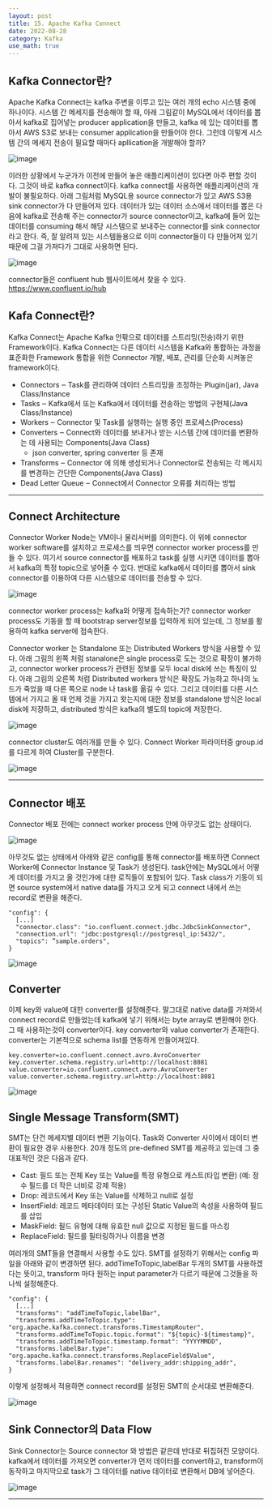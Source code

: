 ```yaml
---
layout: post
title: 15. Apache Kafka Connect
date: 2022-08-28
category: Kafka
use_math: true
---
```


## Kafka Connector란?

Apache Kafka Connect는 kafka 주변을 이루고 있는 여러 개의 echo 시스템 중에 하나이다. 시스템 간 메세지를 전송해야 할 때, 아래 그림같이 MySQL에서 데이터를 뽑아서 kafka로 집어넣는 producer application을 만들고, kafka 에 있는 데이터를 뽑아서 AWS S3로 보내는 consumer application을 만들어야 한다. 그런데 이렇게 시스템 간의 메세지 전송이 필요할 때마다 apllication을 개발해야 할까?

![image](https://user-images.githubusercontent.com/61526722/187060328-d7bb3b0f-95aa-4836-973f-6a56d85b6712.png)

이러한 상황에서 누군가가 이전에 만들어 놓은 애플리케이션이 있다면 아주 편할 것이다. 그것이 바로 kafka connect이다. kafka connect를 사용하면 애플리케이션의 개발이 불필요하다. 아래 그림처럼 MySQL용 source connector가 있고 AWS S3용 sink connector가 다 만들어져 있다. 데이터가 있는 데이터 소스에서 데이터를 뽑은 다음에 kafka로 전송해 주는 connector가 source connector이고, kafka에 들어 있는 데이터를 consuming 해서 해당 시스템으로 보내주는 connector를 sink connector 라고 한다. 즉, 잘 알려져 있는 시스템들용으로 이미 connector들이 다 만들어져 있기 때문에 그걸 가져다가 그대로 사용하면 된다. 

![image](https://user-images.githubusercontent.com/61526722/187060412-7de68050-4ee1-4b80-b527-e27e84591d6b.png)

connector들은 confluent hub 웹사이트에서 찾을 수 있다. https://www.confluent.io/hub


## Kafa Connect란? 

Kafka Connect는 Apache Kafka 안팎으로 데이터를 스트리밍(전송)하기 위한 Framework이다. Kafka Connect는 다른 데이터 시스템을 Kafka와 통합하는 과정을 표준화한 Framework 통합을 위한 Connector 개발, 배포, 관리를 단순화 시켜놓은 framework이다. 


- Connectors ‒ Task를 관리하여 데이터 스트리밍을 조정하는 Plugin(jar), Java Class/Instance
- Tasks ‒ Kafka에서 또는 Kafka에서 데이터를 전송하는 방법의 구현체(Java Class/Instance)
- Workers ‒ Connector 및 Task를 실행하는 실행 중인 프로세스(Process)
- Converters ‒ Connect와 데이터를 보내거나 받는 시스템 간에 데이터를 변환하는 데 사용되는 Components(Java Class)
  - json converter, spring converter 등 존재
- Transforms ‒ Connector 에 의해 생성되거나 Connector로 전송되는 각 메시지를 변경하는 간단한 Components(Java Class)
- Dead Letter Queue ‒ Connect에서 Connector 오류를 처리하는 방법


---

## Connect Architecture

Connector Worker Node는 VM이나 물리서버를 의미한다. 이 위에 connector worker software를 설치하고 프로세스를 띄우면 connector worker process를 만들 수 있다. 여기서 source connector를 배포하고 task를 실행 시키면 데이터를 뽑아서 kafka의 특정 topic으로 넣어줄 수 있다. 반대로 kafka에서 데이터를 뽑아서 sink connector를 이용하여 다른 시스템으로 데이터를 전송할 수 있다. 

![image](https://user-images.githubusercontent.com/61526722/187060643-ed5487bd-cbb5-4a35-8041-0d3f164271de.png)

connector worker process는 kafka와 어떻게 접속하는가? connector worker process도 기동을 할 때 bootstrap server정보를 입력하게 되어 있는데, 그 정보를 활용하여 kafka server에 접속한다. 

Connector worker 는 Standalone 또는 Distributed Workers 방식을 사용할 수 있다. 아래 그림의 왼쪽 처럼 stanalone은 single process로 도는 것으로 확장이 불가하고, connector worker process가 관련된 정보를 모두 local disk에 쓰는 특징이 있다. 아래 그림의 오른쪽 처럼 Distributed workers 방식은 확장도 가능하고 하나의 노드가 죽었을 때 다른 쪽으로 node 나 task를 옮길 수 있다. 그리고 데이터를 다른 시스템에서 가지고 올 때 언제 것을 가지고 왓는지에 대한 정보를 standalone 방식은 local disk에 저장하고, distributed 방식은 kafka의 별도의 topic에 저장한다. 

![image](https://user-images.githubusercontent.com/61526722/187060859-5b5b13ba-3b03-4a01-97de-8b93b094b483.png)

connector cluster도 여러개를 만들 수 있다. Connect Worker 파라미터중 group.id 를 다르게 하여 Cluster를 구분한다. 


![image](https://user-images.githubusercontent.com/61526722/187060908-396185ee-01d7-4b16-8002-a9b90709fa21.png)


---

## Connector 배포 

Connector 배포 전에는 connect worker process 안에 아무것도 없는 상태이다. 

![image](https://user-images.githubusercontent.com/61526722/187061585-2d2a5a19-65a0-4d29-82f8-bc0a60a9f5b9.png)


아무것도 없는 상태에서 아래와 같은 config를 통해 connector를 배포하면 Connect Worker에 Connector Instance 및 Task가 생성된다. task안에는 MySQL에서 어떻게 데이터를 가지고 올 것인가에 대한 로직들이 포함되어 있다. Task class가 기동이 되면 source system에서 native data를 가지고 오게 되고 connect 내에서 쓰는 record로 변환을 해준다. 

```
"config": {
  [...]
  "connector.class": "io.confluent.connect.jdbc.JdbcSinkConnector",
  "connection.url": "jdbc:postgresql://postgresql_ip:5432/",
  "topics": ”sample.orders",
}
```

![image](https://user-images.githubusercontent.com/61526722/187061601-8dc85d41-0b44-4019-bf9b-5127fec7bf88.png)


## Converter 

이제 key와 value에 대한 converter를 설정해준다. 말그대로 native data를 가져와서 connect record로 만들었는데 kafka에 넣기 위해서는 byte array로 변환해야 한다. 그 때 사용하는것이 converter이다. key converter와 value converter가 존재한다. converter는 기본적으로 schema list를 연동하게 만들어져있다. 


```
key.converter=io.confluent.connect.avro.AvroConverter
key.converter.schema.registry.url=http://localhost:8081
value.converter=io.confluent.connect.avro.AvroConverter
value.converter.schema.registry.url=http://localhost:8081
```

![image](https://user-images.githubusercontent.com/61526722/187061745-30dd266c-d995-4a3c-95b0-bf281e523141.png)



## Single Message Transform(SMT)

SMT는 단건 메세지별 데이터 변환 기능이다. Task와 Converter 사이에서 데이터 변환이 필요한 경우 사용한다. 20개 정도의 pre-defined SMT를 제공하고 있는데 그 중 대표적인 것은 다음과 같다. 

- Cast: 필드 또는 전체 Key 또는 Value를 특정 유형으로 캐스트(타입 변환) (예: 정수 필드를 더 작은 너비로 강제 적용)
- Drop: 레코드에서 Key 또는 Value를 삭제하고 null로 설정
- InsertField: 레코드 메타데이터 또는 구성된 Static Value의 속성을 사용하여 필드를 삽입
- MaskField: 필드 유형에 대해 유효한 null 값으로 지정된 필드를 마스킹
- ReplaceField: 필드를 필터링하거나 이름을 변경

여러개의 SMT들을 연결해서 사용할 수도 있다. SMT를 설정하기 위해서는 config 파일을 아래와 같이 변경하면 된다. addTimeToTopic,labelBar 두개의 SMT를 사용하겠다는 뜻이고, transform 마다 원하는 input parameter가 다르기 때문에 그것들을 하나씩 설정해준다. 


```
"config": {
  [...]
  "transforms": "addTimeToTopic,labelBar",
  "transforms.addTimeToTopic.type": "org.apache.kafka.connect.transforms.TimestampRouter",
  "transforms.addTimeToTopic.topic.format": "${topic}-${timestamp}",
  "transforms.addTimeToTopic.timestamp.format": "YYYYMMDD",
  "transforms.labelBar.type": "org.apache.kafka.connect.transforms.ReplaceField$Value",
  "transforms.labelBar.renames": "delivery_addr:shipping_addr",
}
```

이렇게 설정해서 적용하면 connect record를 설정된 SMT의 순서대로 변환해준다. 

![image](https://user-images.githubusercontent.com/61526722/187062303-ffbc6b8b-f029-4460-9f48-8c099d167e4f.png)


## Sink Connector의 Data Flow

Sink Connector는 Source connector 와 방법은 같은데 반대로 뒤집혀진 모양이다. kafka에서 데이터를 가져오면 converter가 먼저 데이터를 convert하고, transform이 동작하고 마지막으로 task가 그 데이터를 native 데이터로 변환해서 DB에 넣어준다. 

![image](https://user-images.githubusercontent.com/61526722/187062449-722195d8-4ce2-48d2-8763-1eb7953472b1.png)


---


